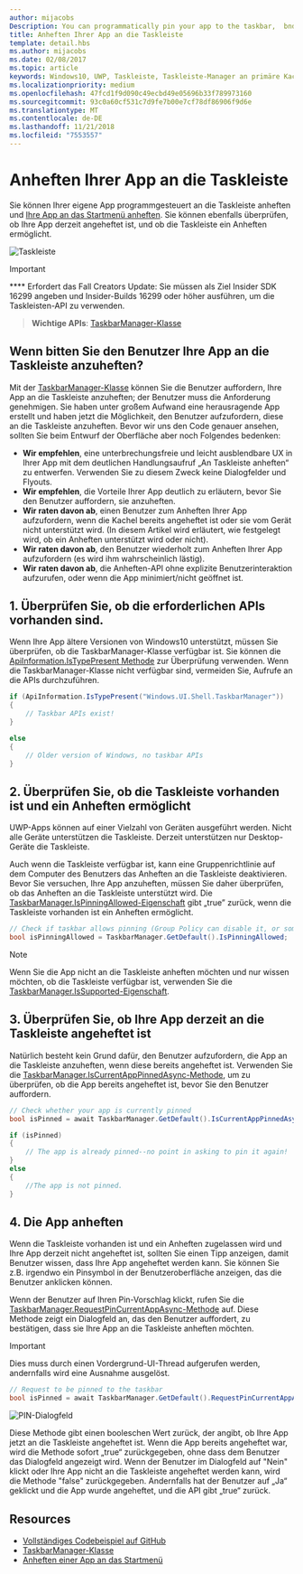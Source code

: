 ```yaml
---
author: mijacobs
Description: You can programmatically pin your app to the taskbar,  bnd you can check if it's currently pinned.
title: Anheften Ihrer App an die Taskleiste
template: detail.hbs
ms.author: mijacobs
ms.date: 02/08/2017
ms.topic: article
keywords: Windows10, UWP, Taskleiste, Taskleiste-Manager an primäre Kachel-Taskleiste anheften
ms.localizationpriority: medium
ms.openlocfilehash: 47fcd1f9d090c49ecbd49e05696b33f789973160
ms.sourcegitcommit: 93c0a60cf531c7d9fe7b00e7cf78df86906f9d6e
ms.translationtype: MT
ms.contentlocale: de-DE
ms.lasthandoff: 11/21/2018
ms.locfileid: "7553557"
---
```

# <a name="pin-your-app-to-the-taskbar"></a>Anheften Ihrer App an die Taskleiste

Sie können Ihrer eigene App programmgesteuert an die Taskleiste anheften und [Ihre App an das Startmenü anheften](tiles-and-notifications/primary-tile-apis.md). Sie können ebenfalls überprüfen, ob Ihre App derzeit angeheftet ist, und ob die Taskleiste ein Anheften ermöglicht. 

![Taskleiste](images/taskbar/taskbar.png)

> [!IMPORTANT]
> **** Erfordert das Fall Creators Update: Sie müssen als Ziel Insider SDK 16299 angeben und Insider-Builds 16299 oder höher ausführen, um die Taskleisten-API zu verwenden.

> **Wichtige APIs**: [TaskbarManager-Klasse](https://docs.microsoft.com/uwp/api/windows.ui.shell.taskbarmanager) 


## <a name="when-should-you-ask-the-user-to-pin-your-app-to-the-taskbar"></a>Wenn bitten Sie den Benutzer Ihre App an die Taskleiste anzuheften? 

Mit der [TaskbarManager-Klasse](https://docs.microsoft.com/uwp/api/windows.ui.shell.taskbarmanager) können Sie die Benutzer auffordern, Ihre App an die Taskleiste anzuheften; der Benutzer muss die Anforderung genehmigen. Sie haben unter großem Aufwand eine herausragende App erstellt und haben jetzt die Möglichkeit, den Benutzer aufzufordern, diese an die Taskleiste anzuheften. Bevor wir uns den Code genauer ansehen, sollten Sie beim Entwurf der Oberfläche aber noch Folgendes bedenken:

* **Wir empfehlen**, eine unterbrechungsfreie und leicht ausblendbare UX in Ihrer App mit dem deutlichen Handlungsaufruf „An Taskleiste anheften“ zu entwerfen. Verwenden Sie zu diesem Zweck keine Dialogfelder und Flyouts. 
* **Wir empfehlen**, die Vorteile Ihrer App deutlich zu erläutern, bevor Sie den Benutzer auffordern, sie anzuheften.
* **Wir raten davon ab**, einen Benutzer zum Anheften Ihrer App aufzufordern, wenn die Kachel bereits angeheftet ist oder sie vom Gerät nicht unterstützt wird. (In diesem Artikel wird erläutert, wie festgelegt wird, ob ein Anheften unterstützt wird oder nicht).
* **Wir raten davon ab**, den Benutzer wiederholt zum Anheften Ihrer App aufzufordern (es wird ihm wahrscheinlich lästig).
* **Wir raten davon ab**, die Anheften-API ohne explizite Benutzerinteraktion aufzurufen, oder wenn die App minimiert/nicht geöffnet ist.


## <a name="1-check-whether-the-required-apis-exist"></a>1. Überprüfen Sie, ob die erforderlichen APIs vorhanden sind.

Wenn Ihre App ältere Versionen von Windows10 unterstützt, müssen Sie überprüfen, ob die TaskbarManager-Klasse verfügbar ist. Sie können die [ApiInformation.IsTypePresent Methode](https://docs.microsoft.com/en-us/uwp/api/windows.foundation.metadata.apiinformation#Windows_Foundation_Metadata_ApiInformation_IsTypePresent_System_String_) zur Überprüfung verwenden. Wenn die TaskbarManager-Klasse nicht verfügbar sind, vermeiden Sie, Aufrufe an die APIs durchzuführen.

```csharp
if (ApiInformation.IsTypePresent("Windows.UI.Shell.TaskbarManager"))
{
    // Taskbar APIs exist!
}

else
{
    // Older version of Windows, no taskbar APIs
}
```


## <a name="2-check-whether-taskbar-is-present-and-allows-pinning"></a>2. Überprüfen Sie, ob die Taskleiste vorhanden ist und ein Anheften ermöglicht

UWP-Apps können auf einer Vielzahl von Geräten ausgeführt werden. Nicht alle Geräte unterstützen die Taskleiste. Derzeit unterstützen nur Desktop-Geräte die Taskleiste. 

Auch wenn die Taskleiste verfügbar ist, kann eine Gruppenrichtlinie auf dem Computer des Benutzers das Anheften an die Taskleiste deaktivieren. Bevor Sie versuchen, Ihre App anzuheften, müssen Sie daher überprüfen, ob das Anheften an die Taskleiste unterstützt wird. Die [TaskbarManager.IsPinningAllowed-Eigenschaft](https://docs.microsoft.com/uwp/api/windows.ui.shell.taskbarmanager.IsPinningAllowed) gibt „true” zurück, wenn die Taskleiste vorhanden ist ein Anheften ermöglicht. 

```csharp
// Check if taskbar allows pinning (Group Policy can disable it, or some device families don't have taskbar)
bool isPinningAllowed = TaskbarManager.GetDefault().IsPinningAllowed;
```

> [!NOTE]
> Wenn Sie die App nicht an die Taskleiste anheften möchten und nur wissen möchten, ob die Taskleiste verfügbar ist, verwenden Sie die [TaskbarManager.IsSupported-Eigenschaft](https://docs.microsoft.com/uwp/api/windows.ui.shell.taskbarmanager.IsSupported).


## <a name="3-check-whether-your-app-is-currently-pinned-to-the-taskbar"></a>3. Überprüfen Sie, ob Ihre App derzeit an die Taskleiste angeheftet ist

Natürlich besteht kein Grund dafür, den Benutzer aufzufordern, die App an die Taskleiste anzuheften, wenn diese bereits angeheftet ist. Verwenden Sie die [TaskbarManager.IsCurrentAppPinnedAsync-Methode](https://docs.microsoft.com/uwp/api/windows.ui.shell.taskbarmanager.IsCurrentAppPinnedAsync), um zu überprüfen, ob die App bereits angeheftet ist, bevor Sie den Benutzer auffordern.

```csharp
// Check whether your app is currently pinned
bool isPinned = await TaskbarManager.GetDefault().IsCurrentAppPinnedAsync();

if (isPinned)
{
    // The app is already pinned--no point in asking to pin it again!
}
else 
{
    //The app is not pinned. 
}
```


##  <a name="4-pin-your-app"></a>4. Die App anheften

Wenn die Taskleiste vorhanden ist und ein Anheften zugelassen wird und Ihre App derzeit nicht angeheftet ist, sollten Sie einen Tipp anzeigen, damit Benutzer wissen, dass Ihre App angeheftet werden kann. Sie können Sie z.B. irgendwo ein Pinsymbol in der Benutzeroberfläche anzeigen, das die Benutzer anklicken können. 

Wenn der Benutzer auf Ihren Pin-Vorschlag klickt, rufen Sie die [TaskbarManager.RequestPinCurrentAppAsync-Methode](https://docs.microsoft.com/uwp/api/windows.ui.shell.taskbarmanager.RequestPinCurrentAppAsync) auf. Diese Methode zeigt ein Dialogfeld an, das den Benutzer auffordert, zu bestätigen, dass sie Ihre App an die Taskleiste anheften möchten.

> [!IMPORTANT]
> Dies muss durch einen Vordergrund-UI-Thread aufgerufen werden, andernfalls wird eine Ausnahme ausgelöst.

```csharp
// Request to be pinned to the taskbar
bool isPinned = await TaskbarManager.GetDefault().RequestPinCurrentAppAsync();
```

![PIN-Dialogfeld](images/taskbar/pin-dialog.png)

Diese Methode gibt einen booleschen Wert zurück, der angibt, ob Ihre App jetzt an die Taskleiste angeheftet ist. Wenn die App bereits angeheftet war, wird die Methode sofort „true“ zurückgegeben, ohne dass dem Benutzer das Dialogfeld angezeigt wird. Wenn der Benutzer im Dialogfeld auf "Nein" klickt oder Ihre App nicht an die Taskleiste angeheftet werden kann, wird die Methode "false" zurückgegeben. Andernfalls hat der Benutzer auf „Ja“ geklickt und die App wurde angeheftet, und die API gibt „true“ zurück.


## <a name="resources"></a>Resources

* [Vollständiges Codebeispiel auf GitHub](https://github.com/WindowsNotifications/quickstart-pin-to-taskbar)
* [TaskbarManager-Klasse](https://docs.microsoft.com/uwp/api/windows.ui.shell.taskbarmanager)
* [Anheften einer App an das Startmenü](tiles-and-notifications/primary-tile-apis.md)